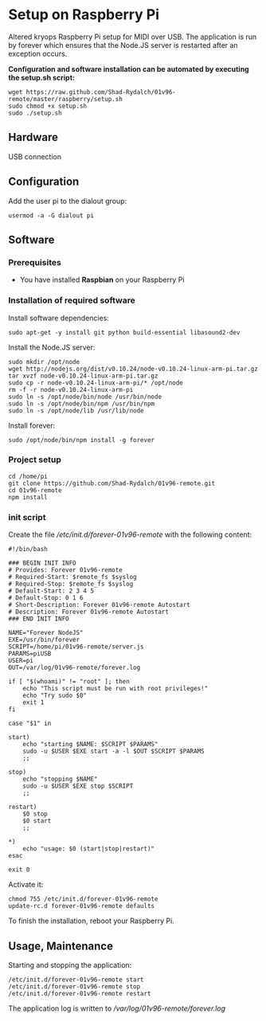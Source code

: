 # Setup on Raspberry Pi

Altered kryops Raspberry Pi setup for MIDI over USB.
The application is run by forever which ensures that the Node.JS server is restarted after an exception occurs.

**Configuration and software installation can be automated by executing the setup.sh script:**

    wget https://raw.github.com/Shad-Rydalch/01v96-remote/master/raspberry/setup.sh
    sudo chmod +x setup.sh
    sudo ./setup.sh

## Hardware

USB connection

## Configuration

Add the user pi to the dialout group:

    usermod -a -G dialout pi

## Software

### Prerequisites

-   You have installed **Raspbian** on your Raspberry Pi

### Installation of required software

Install software dependencies:

    sudo apt-get -y install git python build-essential libasound2-dev

Install the Node.JS server:

    sudo mkdir /opt/node
    wget http://nodejs.org/dist/v0.10.24/node-v0.10.24-linux-arm-pi.tar.gz
    tar xvzf node-v0.10.24-linux-arm-pi.tar.gz
    sudo cp -r node-v0.10.24-linux-arm-pi/* /opt/node
    rm -f -r node-v0.10.24-linux-arm-pi
    sudo ln -s /opt/node/bin/node /usr/bin/node
    sudo ln -s /opt/node/bin/npm /usr/bin/npm
    sudo ln -s /opt/node/lib /usr/lib/node

Install forever:

    sudo /opt/node/bin/npm install -g forever


### Project setup

    cd /home/pi
    git clone https://github.com/Shad-Rydalch/01v96-remote.git
    cd 01v96-remote
    npm install

### init script

Create the file */etc/init.d/forever-01v96-remote* with the following content:

    #!/bin/bash

    ### BEGIN INIT INFO
    # Provides: Forever 01v96-remote
    # Required-Start: $remote_fs $syslog
    # Required-Stop: $remote_fs $syslog
    # Default-Start: 2 3 4 5
    # Default-Stop: 0 1 6
    # Short-Description: Forever 01v96-remote Autostart
    # Description: Forever 01v96-remote Autostart
    ### END INIT INFO

    NAME="Forever NodeJS"
    EXE=/usr/bin/forever
    SCRIPT=/home/pi/01v96-remote/server.js
    PARAMS=piUSB
    USER=pi
    OUT=/var/log/01v96-remote/forever.log

    if [ "$(whoami)" != "root" ]; then
        echo "This script must be run with root privileges!"
        echo "Try sudo $0"
        exit 1
    fi

    case "$1" in

    start)
        echo "starting $NAME: $SCRIPT $PARAMS"
        sudo -u $USER $EXE start -a -l $OUT $SCRIPT $PARAMS
        ;;

    stop)
        echo "stopping $NAME"
        sudo -u $USER $EXE stop $SCRIPT
        ;;

    restart)
        $0 stop
        $0 start
        ;;

    *)
        echo "usage: $0 (start|stop|restart)"
    esac

    exit 0

Activate it:

    chmod 755 /etc/init.d/forever-01v96-remote
    update-rc.d forever-01v96-remote defaults


To finish the installation, reboot your Raspberry Pi.


## Usage, Maintenance

Starting and stopping the application:

    /etc/init.d/forever-01v96-remote start
    /etc/init.d/forever-01v96-remote stop
    /etc/init.d/forever-01v96-remote restart

The application log is written to */var/log/01v96-remote/forever.log*
